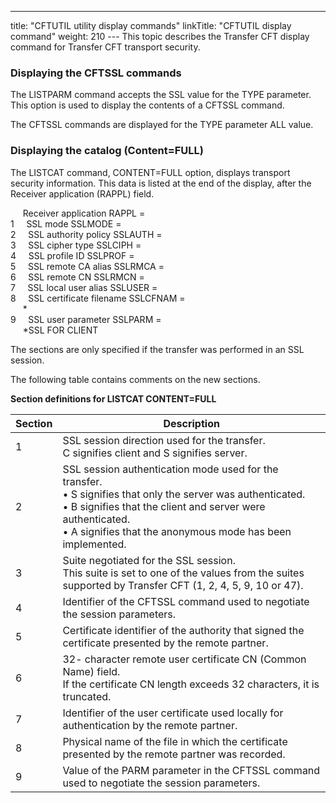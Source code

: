 ---
title: "CFTUTIL utility display commands"
linkTitle: "CFTUTIL display command"
weight: 210
--- This topic describes the Transfer CFT display command for Transfer CFT transport security.

<span id="Displaying_the_CFTSSL_commands"></span>

### Displaying the CFTSSL commands

The LISTPARM command accepts the SSL value for the TYPE parameter. This
option is used to display the contents of a CFTSSL command.

The CFTSSL commands are displayed for the TYPE parameter ALL value.

<span id="Displaying_the_catalog__Content_FULL_"></span>

### Displaying the catalog (Content=FULL)

The LISTCAT command, CONTENT=FULL option, displays transport security
information. This data is listed at the end of the display, after the
Receiver application (RAPPL) field.

     Receiver application RAPPL =  
1     SSL mode SSLMODE =  
2     SSL authority policy SSLAUTH =  
3     SSL cipher type SSLCIPH =  
4     SSL profile ID SSLPROF =  
5     SSL remote CA alias SSLRMCA =  
6     SSL remote CN SSLRMCN =  
7     SSL local user alias SSLUSER =  
8     SSL certificate filename SSLCFNAM =  
     \*  
9     SSL user parameter SSLPARM =  
     \*SSL FOR CLIENT

The sections are only specified if the transfer was performed in an
SSL session.

The following table contains comments on the new sections.

****Section definitions for LISTCAT CONTENT=FULL****

| Section  | Description  |
| --- | --- |
| 1  | SSL session direction used for the transfer.<br/> C signifies client and S signifies server.  |
| 2  | SSL session authentication mode used for the transfer.<br/> • S signifies that only the server was authenticated.<br/> • B signifies that the client and server were authenticated.<br/> • A signifies that the anonymous mode has been implemented.  |
| 3  | Suite negotiated for the SSL session.<br/> This suite is set to one of the values from the suites supported by Transfer CFT (1, 2, 4, 5, 9, 10 or 47).  |
| 4  | Identifier of the CFTSSL command used to negotiate the session parameters.  |
| 5  | Certificate identifier of the authority that signed the certificate presented by the remote partner.  |
| 6  | 32- character remote user certificate CN (Common Name) field.<br/> If the certificate CN length exceeds 32 characters, it is truncated.  |
| 7  | Identifier of the user certificate used locally for authentication by the remote partner.  |
| 8  | Physical name of the file in which the certificate presented by the remote partner was recorded.  |
| 9  | Value of the PARM parameter in the CFTSSL command used to negotiate the session parameters.  |

